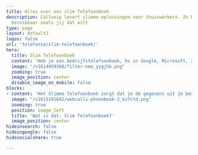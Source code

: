 ```yaml
---
title: Alles over ons slim Telefoonboek
description: Callvoip levert slimme oplossingen voor thuiswerkers. Zo ben je overal
  bereikbaar zoals jij dat wilt
type: page
layout: default2
logos: false
url: 'telefonie/slim-telefoonboek/'
hero:
  title: Slim Telefoonboek
  content: 'Heb je een bedrijfstelefoonboek, bv in Google, Microsoft, Zendesk of Exact? Koppel deze dan met een snelle handeling aan de Callvoip-centrale. Je ziet dan de klantgegevens bij inkomende en uitgaande telefoontjes in <b>Webcalls, Qaller, Vamos</b> én op jouw <b>vaste toestel</b>.<br><br><a hrerf="/contact" class="button">Meer informatie aanvragen</a>'
  image: "/v1614959368/filter-new_yygjhk.png"
  zooming: true
  image_position: center
  disable_image_on_mobile: false
blocks:
- content: 'Het Slimme Telefoonboek zorgt dat je de gegevens uit je bestaande bedrijfstelefoonboek of CRM systeem gemakkelijk kunt koppelen aan Webcalls, Qaller, Vamos en je vaste telefoontoestel<br><br><a href="#" class="button">Meer informatie</a>'
  image: "/v1615191642/webcalls-phonebook-2_kz7ctd.png"
  zooming: true
  position: image_left
  title: 'Wat is dat: Slim Telefoonboek?'
  image_position: center
hideinsearch: false
hideingoogle: false
hidesocialshare: true

---
```

